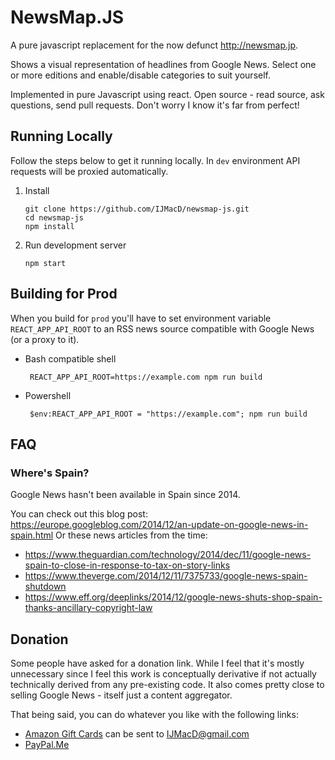 NewsMap.JS
=========

A pure javascript replacement for the now defunct http://newsmap.jp.

Shows a visual representation of headlines from Google News. Select one or more editions and enable/disable categories to suit yourself.

Implemented in pure Javascript using react. Open source - read source, ask questions, send pull requests. Don't worry I know it's far from perfect!

Running Locally
---------------

Follow the steps below to get it running locally. In `dev` environment API requests will be proxied automatically.

1. Install

       git clone https://github.com/IJMacD/newsmap-js.git
       cd newsmap-js
       npm install

2. Run development server

       npm start

Building for Prod
-----------------

When you build for `prod` you'll have to set environment variable `REACT_APP_API_ROOT` to an RSS news source compatible with Google News (or a proxy to it).

* Bash compatible shell

       REACT_APP_API_ROOT=https://example.com npm run build

* Powershell

       $env:REACT_APP_API_ROOT = "https://example.com"; npm run build

FAQ
---

### Where's Spain?

Google News hasn't been available in Spain since 2014.

You can check out this blog post: https://europe.googleblog.com/2014/12/an-update-on-google-news-in-spain.html
Or these news articles from the time:

* https://www.theguardian.com/technology/2014/dec/11/google-news-spain-to-close-in-response-to-tax-on-story-links
* https://www.theverge.com/2014/12/11/7375733/google-news-spain-shutdown
* https://www.eff.org/deeplinks/2014/12/google-news-shuts-shop-spain-thanks-ancillary-copyright-law

Donation
--------
Some people have asked for a donation link. While I feel that it's mostly unnecessary since I feel this work is conceptually derivative if not actually technically derived from any pre-existing code. It also comes pretty close to selling Google News - itself just a content aggregator.

That being said, you can do whatever you like with the following links:

* [Amazon Gift Cards](https://www.amazon.co.uk/Amazon-Amazon-co-uk-eGift-Voucher/dp/B006AUF6X0/) can be sent to IJMacD@gmail.com
* [PayPal.Me](https://www.paypal.me/ijmacd)
